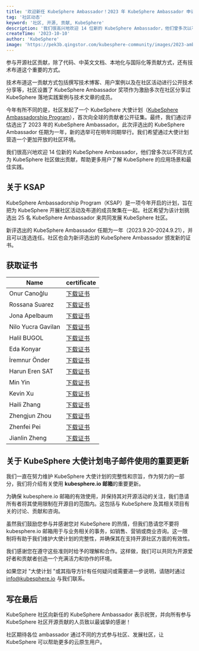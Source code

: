 ```yaml
---
title: '欢迎新任 KubeSphere Ambassador！2023 年 KubeSphere Ambassador 申请结果公布！'
tag: '社区动态'
keyword: '社区, 开源, 贡献, KubeSphere'
description: '我们很高兴地欢迎 14 位新的 KubeSphere Ambassador，他们曾多次以不同方式为 KubeSphere 社区做出贡献，帮助更多用户了解 KubeSphere 的应用场景和最佳实践。'
createTime: '2023-10-10'
author: 'KubeSphere'
image: 'https://pek3b.qingstor.com/kubesphere-community/images/2023-ambassador-cover.png'
---
```

参与开源社区贡献，除了代码、中英文文档、本地化与国际化等贡献方式，还有技术布道这个重要的方式。

技术布道这一贡献方式包括撰写技术博客、用户案例以及在社区活动进行公开技术分享等，社区设置了 KubeSphere Ambassador 奖项作为激励多次在社区分享过 KubeSphere 落地实践案例与技术文章的成员。

今年有所不同的是，社区发起了一个 KubeSphere 大使计划（[KubeSphere Ambassadorship Program](https://github.com/kubesphere/community/tree/master/ksap-ambassadorship-program)），首次向全球的贡献者公开征集。最终，我们通过评估选出了 2023 年的 KubeSphere Ambassador。此次评选出的 KubeSphere Ambassador 任期为一年，新的选举可在明年同期举行。我们希望通过大使计划营造一个更加开放的社区环境。

我们很高兴地欢迎 14 位新的 KubeSphere Ambassador，他们曾多次以不同方式为 KubeSphere 社区做出贡献，帮助更多用户了解 KubeSphere 的应用场景和最佳实践。

## 关于 KSAP

KubeSphere Ambassadorship Program（KSAP）是一项今年开启的计划，旨在把为 KubeSphere 开展社区活动及布道的成员聚集在一起。社区希望为该计划挑选出 25 名 KubeSphere Ambassador 来共同发展 KubeSphere 社区。

新评选出的 KubeSphere Ambassador 任期为一年（2023.9.20-2024.9.21），并且可以连选连任。社区也会为新评选出的 KubeSphere Ambassador 颁发新的证书。

## 获取证书

| Name               | certificate                                                                                                      |
| ------------------ | ---------------------------------------------------------------------------------------------------------------- |
| Onur Canoğlu       | [下载证书](https://pek3b.qingstor.com/kubesphere-community/images/ambassador-2023-Onur-Canog%CC%86lu.png)        |
| Rossana Suarez     | [下载证书](https://pek3b.qingstor.com/kubesphere-community/images/ambassador-2023-Rossana-Suarez.png)            |
| Jona Apelbaum      | [下载证书](https://pek3b.qingstor.com/kubesphere-community/images/ambassador-2023-Jona-Apelbaum.png)             |
| Nilo Yucra Gavilan | [下载证书](https://pek3b.qingstor.com/kubesphere-community/images/ambassador-2023-Nilo-Yucra-Gavilan.png)        |
| Halil BUGOL        | [下载证书](https://pek3b.qingstor.com/kubesphere-community/images/ambassador-2023-Halil-I%CC%87brahim-BUGOL.png) |
| Eda Konyar         | [下载证书](https://pek3b.qingstor.com/kubesphere-community/images/ambassador-2023-Eda-Konyar.png)                |
| İremnur Önder      | [下载证书](https://pek3b.qingstor.com/kubesphere-community/images/ambassador-2023-I%CC%87remnur-O%CC%88nder.png) |
| Harun Eren SAT     | [下载证书](https://pek3b.qingstor.com/kubesphere-community/images/ambassador-2023-Harun-Eren-SAT.png)            |
| Min Yin            | [下载证书](https://pek3b.qingstor.com/kubesphere-community/images/ambassador-2023-yinmin.png)                    |
| Kevin Xu           | [下载证书](https://pek3b.qingstor.com/kubesphere-community/images/ambassador-2023-xupeng.png)                    |
| Haili Zhang        | [下载证书](https://pek3b.qingstor.com/kubesphere-community/images/ambassador-2023-zhanghaili.png)                |
| Zhengjun Zhou      | [下载证书](https://pek3b.qingstor.com/kubesphere-community/images/ambassador-2023-zhouzhengjun.png)              |
| Zhenfei Pei        | [下载证书](https://pek3b.qingstor.com/kubesphere-community/images/ambassador-2023-peizhenfei.png)                |
| Jianlin Zheng      | [下载证书](https://pek3b.qingstor.com/kubesphere-community/images/ambassador-2023-zhengjianlin.png)              |

## 关于 KubeSphere 大使计划电子邮件使用的重要更新

我们一直在努力维护 KubeSphere 大使计划的完整性和宗旨，作为努力的一部分，我们将介绍有关使用 **kubesphere.io 邮箱**的重要更新。

为确保 kubesphere.io 邮箱的有效使用，并保持其对开源活动的关注，我们恳请所有者将其使用限制在开源目的范围内。这包括与 KubeSphere 及其相关项目有关的讨论、贡献和咨询。

虽然我们鼓励您参与并感谢您对 KubeSphere 的热情，但我们恳请您不要将 kubesphere.io 邮箱用于与业务相关的事务，如销售、营销或商业咨询。这一限制将有助于我们维护大使计划的完整性，并确保其在支持开源社区方面的有效性。

我们感谢您在遵守这些准则时给予的理解和合作。这样做，我们可以共同为开源爱好者和贡献者创造一个充满活力和协作的环境。

如果您对 "大使计划 "或其指导方针有任何疑问或需要进一步说明，请随时通过 info@kubesphere.io 与我们联系。

## 写在最后

KubeSphere 社区向新任的 KubeSphere Ambassador 表示祝贺，并向所有参与 KubeSphere 社区开源贡献的人员致以最诚挚的感谢！

社区期待各位 ambassador 通过不同的方式参与社区、发展社区，让 KubeSphere 可以帮助更多的云原生用户。